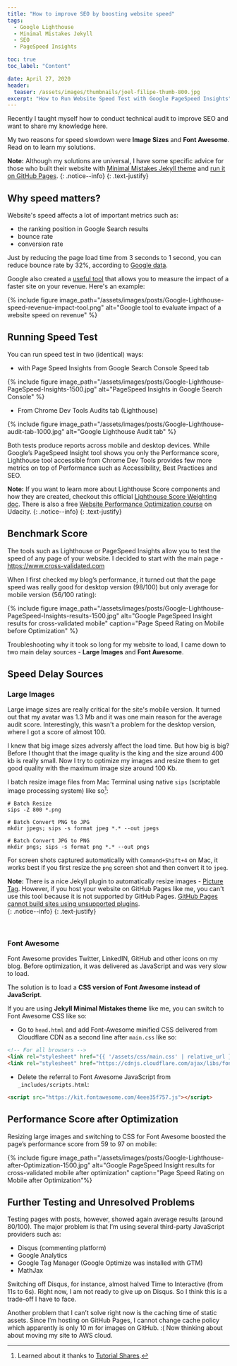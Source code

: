 ```yaml
---
title: "How to improve SEO by boosting website speed"
tags:
  - Google Lighthouse
  - Minimal Mistakes Jekyll
  - SEO
  - PageSpeed Insights

toc: true
toc_label: "Content"

date: April 27, 2020
header:
  teaser: /assets/images/thumbnails/joel-filipe-thumb-800.jpg
excerpt: "How to Run Website Speed Test with Google PageSpeed Insights"
---
```


Recently I taught myself how to conduct technical audit to improve SEO and want to share my knowledge here. 

My two reasons for speed slowdown were **Image Sizes** and  **Font Awesome**. Read on to learn my solutions.

<i class="far fa-sticky-note"></i> **Note:** Although my solutions are universal, I have some specific advice for those who built their website with [Minimal Mistakes Jekyll theme](https://mmistakes.github.io/minimal-mistakes/docs/quick-start-guide/) and [run it on GitHub Pages](/Personal-website-with-Minimal-Mistakes-Jekyll-Theme-HOWTO-Part-III/).
  {: .notice--info}
  {: .text-justify}



## Why speed matters?
Website's speed affects a lot of important metrics such as:
- the ranking position in Google Search results
- bounce rate
- conversion rate 

Just by reducing the page load time from 3 seconds to 1 second, you can reduce bounce rate by 32%, according to [Google data](https://support.google.com/webmasters/answer/9205520). 

Google also created a [useful tool](https://www.thinkwithgoogle.com/feature/testmysite/) that allows you to measure the impact of a faster site on your revenue. Here's an example:

{% include figure image_path="/assets/images/posts/Google-Lighthouse-speed-revenue-impact-tool.png" alt="Google tool to evaluate impact of a website speed on revenue" %}


## Running Speed Test
You can run speed test in two (identical) ways:

- with Page Speed Insights from Google Search Console Speed tab 

{% include figure image_path="/assets/images/posts/Google-Lighthouse-PageSpeed-Insights-1500.jpg" alt="PageSpeed Insights in Google Search Console" %}

- From Chrome Dev Tools Audits tab (Lighthouse)

{% include figure image_path="/assets/images/posts/Google-Lighthouse-audit-tab-1000.jpg" alt="Google Lighthouse Audit tab" %}

Both tests produce reports across mobile and desktop devices. While Google’s PageSpeed Insight tool shows you only the Performance score, Lighthouse tool accessible from Chrome Dev Tools provides few more metrics on top of Performance such as Accessibility, Best Practices and SEO.

<i class="far fa-sticky-note"></i> **Note:** If you want to learn more about Lighthouse Score components and how they are created, checkout this official [Lighthouse Score Weighting doc](https://docs.google.com/spreadsheets/d/1up5rxd4EMCoMaxH8cppcK1x76n6HLx0e7jxb0e0FXvc/edit#gid=283330180). There is also a free [Website Performance Optimization course](https://www.udacity.com/course/website-performance-optimization--ud884) on Udacity.
  {: .notice--info}
  {: .text-justify}



## Benchmark Score

The tools such as Lighthouse or PageSpeed Insights allow you to test the speed of any page of your website. I decided to start with the main page - https://www.cross-validated.com

When I first checked my blog’s performance, it turned out that the page speed was really good for desktop version (98/100) but only average for mobile version (56/100 rating):

{% include figure image_path="/assets/images/posts/Google-Lighthouse-PageSpeed-Insights-results-1500.jpg" alt="Google PageSpeed Insight results for cross-validated mobile" caption="Page Speed Rating on Mobile before Optimization" %}
 
Troubleshooting why it took so long for my website to load, I came down to two main delay sources - **Large Images** and **Font Awesome**.


## Speed Delay Sources

### Large Images 

Large image sizes are really critical for the site's mobile version. It turned out that my avatar was 1.3 Mb and it was one main reason for the average audit score. Interestingly, this wasn't a problem for the desktop version, where I got a score of almost 100.

I knew that big image sizes adversly affect the load time. But how big is big? Before I thought that the image quality is the king and the size around 400 kb is really small. Now I try to optimize my images and resize them to get good quality with the maximum image size around 100 Kb.

I batch resize image files from Mac Terminal using native `sips` (scriptable image processing system) like so[^ft1]:

```terminal
# Batch Resize 
sips -Z 800 *.png

# Batch Convert PNG to JPG
mkdir jpegs; sips -s format jpeg *.* --out jpegs

# Batch Convert JPG to PNG
mkdir pngs; sips -s format png *.* --out pngs
```


For screen shots captured automatically with `Command+Shift+4` on Mac, it works best if you first resize the `png` screen shot and then convert it to `jpeg`.


<i class="far fa-sticky-note"></i> **Note:** There is a nice Jekyll plugin to automatically resize images - [Picture Tag](https://github.com/rbuchberger/jekyll_picture_tag). However, if you host your website on GitHub Pages like me, you can't use this tool because it is not supported by GitHub Pages. [GitHub Pages cannot build sites using unsupported plugins](https://help.github.com/en/github/working-with-github-pages/about-github-pages-and-jekyll).  
  {: .notice--info}
  {: .text-justify}

&nbsp;
&nbsp;

### Font Awesome

Font Awesome provides Twitter, LinkedIN, GitHub and other icons on my blog. Before optimization, it was delivered as JavaScript and was very slow to load.

The solution is to load a **CSS version of Font Awesome instead of JavaScript**.

If you are using **Jekyll Minimal Mistakes theme** like me, you can switch to Font Awesome CSS like so:

- Go to `head.html` and add Font-Awesome minified CSS delivered from Cloudflare CDN as a second line after `main.css` like so:

```md
<!-- For all browsers -->
<link rel="stylesheet" href="{{ '/assets/css/main.css' | relative_url }}">
<link rel="stylesheet" href="https://cdnjs.cloudflare.com/ajax/libs/font-awesome/5.9.0/css/all.min.css">
```
- Delete the referral to Font Awesome JavaScript from `_includes/scripts.html`:

```md
<script src="https://kit.fontawesome.com/4eee35f757.js"></script>
```

## Performance Score after Optimization

Resizing large images and switching to CSS for Font Awesome boosted the page’s performance score from 59 to 97 on mobile:

{% include figure image_path="/assets/images/posts/Google-Lighthouse-after-Optimization-1500.jpg" alt="Google PageSpeed Insight results for cross-validated mobile after optimization" caption="Page Speed Rating on Mobile after Optimization"%}
 

## Further Testing and Unresolved Problems

Testing pages with posts, however, showed again average results (around 80/100). The major problem is that I’m using several third-party JavaScript providers such as:

- Disqus (commenting platform)
- Google Analytics
- Google Tag Manager (Google Optimize was installed with GTM)
- MathJax

Switching off Disqus, for instance, almost halved Time to Interactive (from 11s to 6s). Right now, I am not ready to give up on Disqus. So I think this is a trade-off I have to face.

Another problem that I can’t solve right now is the caching time of static assets. Since I’m hosting on GitHub Pages, I cannot change cache policy which apparently is only 10 m for images on GitHub. :( Now thinking about about moving my site to AWS cloud.

[^ft1]: Learned about it thanks to [Tutorial Shares](http://tutorialshares.com/batch-convert-png-jpg-mac-terminal/).